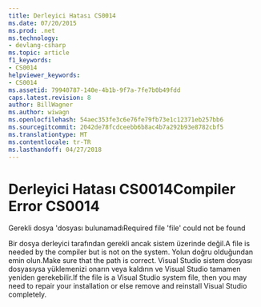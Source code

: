 ```yaml
---
title: Derleyici Hatası CS0014
ms.date: 07/20/2015
ms.prod: .net
ms.technology:
- devlang-csharp
ms.topic: article
f1_keywords:
- CS0014
helpviewer_keywords:
- CS0014
ms.assetid: 79940787-140e-4b1b-9f7a-7fe7b0b49fdd
caps.latest.revision: 8
author: BillWagner
ms.author: wiwagn
ms.openlocfilehash: 54aec353fe3c6e76fe79fb73e1c12371eb257bb6
ms.sourcegitcommit: 2042de78fcdceebb6b8ac4b7a292b93e8782cbf5
ms.translationtype: MT
ms.contentlocale: tr-TR
ms.lasthandoff: 04/27/2018
---
```

# <a name="compiler-error-cs0014"></a><span data-ttu-id="873a5-102">Derleyici Hatası CS0014</span><span class="sxs-lookup"><span data-stu-id="873a5-102">Compiler Error CS0014</span></span>
<span data-ttu-id="873a5-103">Gerekli dosya 'dosyası bulunamadı</span><span class="sxs-lookup"><span data-stu-id="873a5-103">Required file 'file' could not be found</span></span>  
  
 <span data-ttu-id="873a5-104">Bir dosya derleyici tarafından gerekli ancak sistem üzerinde değil.</span><span class="sxs-lookup"><span data-stu-id="873a5-104">A file is needed by the compiler but is not on the system.</span></span> <span data-ttu-id="873a5-105">Yolun doğru olduğundan emin olun.</span><span class="sxs-lookup"><span data-stu-id="873a5-105">Make sure that the path is correct.</span></span> <span data-ttu-id="873a5-106">Visual Studio sistem dosyası dosyasıysa yüklemenizi onarın veya kaldırın ve Visual Studio tamamen yeniden gerekebilir.</span><span class="sxs-lookup"><span data-stu-id="873a5-106">If the file is a Visual Studio system file, then you may need to repair your installation or else remove and reinstall Visual Studio completely.</span></span>
